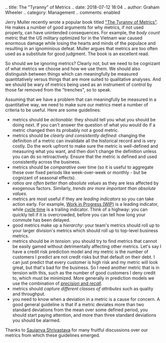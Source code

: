 .. title: The "Tyranny" of Metrics
.. date: 2018-07-12 18:04
.. author: Graham Wheeler
.. category: Management
.. comments: enabled


Jerry Muller recently wrote a popular book titled ["The Tyranny of Metrics"](https://www.amazon.com/gp/product/0691174954/). He makes a number of good arguments for why metrics, if not used properly, can have unintended consequences. For example, the _body count_ metric that the US military optimized for in the Vietnam war caused enormous damage while losing the hearts and minds of the populace and resulting in an ignominious defeat. Muller argues that metrics are too often used as a substitute for good judgment. The book is an excellent read.

So should we be ignoring metrics? Clearly not, but we need to be cognizant of what metrics we choose and how we use them. We should also distinguish between things which can meaningfully be measured quantitatively versus things that are more suited to qualitative analyses. And we should be wary of metrics being used as an instrument of control by those far removed from the "trenches", so to speak.

Assuming that we have a problem that can meaningfully be measured in a quantitative way, we need to make sure our metrics meet a number of criteria to be useful. Here are some guidelines:

- metrics should be _actionable_: they should tell you what you should be doing next. If you can't answer the question of what you would do if a metric changed then its probably not a good metric.
- metrics should be _clearly and consistently defined_: changing the definition of a metric can invalidate all the historical record and is very costly. Do the work upfront to make sure the metric is well-defined and measuring what you want, and then don't change the definition unless you can do so retroactively. Ensure that the metric is defined and used consistently across the business.
- metrics should be _comparative_ over time (so it is useful to aggregate these over fixed periods like week-over-week or monthly - but be cognizant of seasonal effects).
- _ratios are often better than absolute values_ as they are less affected by exogenous factors. Similarly, _trends are more important than absolute values_. 
- metrics are most useful if they are _leading indicators_ so you can take action early. For example, [Work in Progress (WIP)](https://en.wikipedia.org/wiki/Work_in_process) is a leading indicator, while [cycle time](https://en.wiktionary.org/wiki/cycle_time) is a trailing indicator. Think of a highway: you can quickly tell if it is overcrowded, before you can tell how long your commute has been delayed.
- good metrics make up a _hierarchy_: your team's metrics should roll up to your larger division's metrics which should roll up to top-level business metrics.
- metrics should be _in tension_: you should try to find metrics that cannot be easily gamed without detrimentally affecting other metrics. Let's say I have a credit risk prediction model and my metric is the number of customers I predict are not credit risks but that default on their debt. I can just predict that every customer is high risk and my metric will look great, but that's bad for the business. So I need another metric that is in tension with this, such as the number of good customers I deny credit to, which must be minimized. More generally in prediction models we use the combination of [_precision_ and _recall_](https://en.wikipedia.org/wiki/Precision_and_recall).
- metrics should _capture different classes of attributes_ such as quality and throughput.
- you need to know when a deviation in a metric is a cause for concern. A good general guideline is that if a metric deviates more than two standard deviations from the mean over some defined period, you should start paying attention, and more than three standard deviations you should be alarmed.

Thanks to [Saujanya Shrivastava](https://www.linkedin.com/in/saujanya/) for many fruitful discussions over our metrics from which these guidelines emerged.



